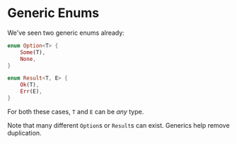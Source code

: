 # Generic Enums

We've seen two generic enums already:

```rust
enum Option<T> {
    Some(T),
    None,
}
```

```rust
enum Result<T, E> {
    Ok(T),
    Err(E),
}
```

For both these cases, `T` and `E` can be _any_ type.

Note that many different `Option`s or `Result`s can exist. Generics help remove
duplication.
